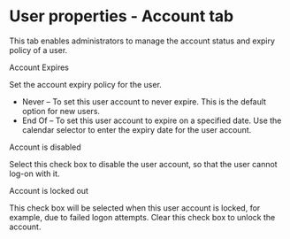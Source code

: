 # User properties - Account tab

This tab enables administrators to manage the account status and expiry policy of a user.

Account Expires

Set the account expiry policy for the user.

- Never – To set this user account to never expire. This is the default option for new users.
- End Of – To set this user account to expire on a specified date. Use the calendar selector to
  enter the expiry date for the user account.

Account is disabled

Select this check box to disable the user account, so that the user cannot log-on with it.

Account is locked out

This check box will be selected when this user account is locked, for example, due to failed logon
attempts. Clear this check box to unlock the account.
